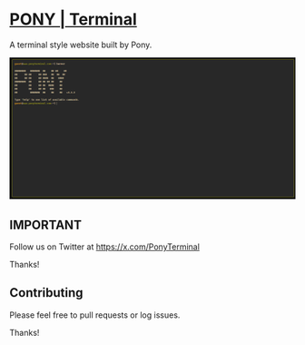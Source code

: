 # [PONY | Terminal](https://ponyterminal.com)

A terminal style website built by Pony.

![screenshot](/ss/terminal.PNG)

## IMPORTANT

Follow us on Twitter at https://x.com/PonyTerminal

Thanks!

## Contributing

Please feel free to pull requests or log issues.

Thanks!